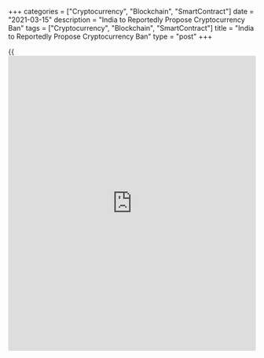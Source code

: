 +++
categories = ["Cryptocurrency", "Blockchain", "SmartContract"]
date = "2021-03-15"
description = "India to Reportedly Propose Cryptocurrency Ban"
tags = ["Cryptocurrency", "Blockchain", "SmartContract"]
title = "India to Reportedly Propose Cryptocurrency Ban"
type = "post"
+++

{{<iframe id="large-banner" src="https://www.bounty.group/#slide=17.0" width="100%" height="600" scrolling="no" style="border: 0px solid rgb(216, 221, 230); border-radius: 3px;">}}

India will propose a law banning cryptocurrencies, fining anyone trading
in the country or even holding such digital assets, a senior government
official told Reuters in a potential blow to millions of [investor](https://www.fintechee.com/tutorial-for-forex-trading/investor-mode/)s
piling into the red-hot asset class. The bill, one of the world’s
strictest policies against cryptocurrencies, would criminalize
possession, issuance, mining, trading and transferring crypto-assets,
said the official, who has direct knowledge of the plan.

![India to reportedly propose cryptocurrency ban, penalizing miners and
traders][1]

The measure is in line with a January government agenda that called for
banning private virtual currencies such as [bitcoin](https://www.letsplayfx.com/blog/forex-for-bitcoin/) while building a
framework for an official digital currency. But recent government
comments had raised [investor](https://www.fintechee.com/tutorial-for-forex-trading/investor-mode/)s’ hopes that the authorities might go
easier on the booming market. Instead, the bill would give holders of
cryptocurrencies up to six months to liquidate, after which penalties
will be levied, said the official, who asked not to be named as the
contents of the bill are not public.

A government panel in 2019 recommended jail of up to 10 years on people
who mine, generate, hold, sell, transfer, dispose of, issue or deal in
cryptocurrencies. The official declined to say whether the new bill
includes jail [terms](https://www.fintechee.com/terms/) as well as fines, or offer further details but said
the discussions were in their final stages. In March 2020, India’s
Supreme Court struck down a 2018 order by the central bank forbidding
banks from dealing in cryptocurrencies, prompting [investor](https://www.fintechee.com/tutorial-for-forex-trading/investor-mode/)s to pile into
the market. The court ordered the government to take a position and
draft a law on the matter.

_Source:[FXPro][2]_

   1. /files/downloads/5/4/2/542091c98d71d06dccea35652fffdbc3_0e1c1a3d0a796710f8abcccdbe8b2e32.png
   2. /geturl/index/7d90b10c45e0682f53c0361e8f343c5b8585d045/